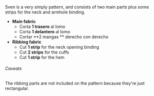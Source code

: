 Sven is a very simply pattern, and consists of two main parts plus some strips for the neck and armhole binding.

 - **Main fabric**
   - Corta **1 trasero** al lomo
   - Corta **1 delantero** al lomo
   - Cortar **2 mangas ** derecho con derecho
 - **Ribbing fabric**
   - Cut **1 strip** for the neck opening binding
   - Cut **2 strips**  for the cuffs
   - Cut **1 strip**  for the hem

<Warning>

######  Caveats

The ribbing parts are not included on the pattern because they're just rectangular.

</Warning>
